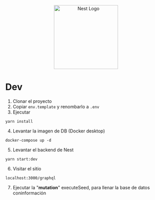 <p align="center">
  <a href="http://nestjs.com/" target="blank"><img src="https://nestjs.com/img/logo-small.svg" width="200" alt="Nest Logo" /></a>
</p>

# Dev
1. Clonar el proyecto
2. Copiar ```env.template``` y renombarlo a ```.env```
3. Ejecutar
```
yarn install
```
4. Levantar la imagen de DB (Docker desktop)
```
docker-compose up -d
```
5. Levantar el backend de Nest
```
yarn start:dev
```
6. Visitar el sitio
```
localhost:3000/graphql
```

7. Ejecutar la "__mutation__" executeSeed, para llenar la base de datos coninformación
